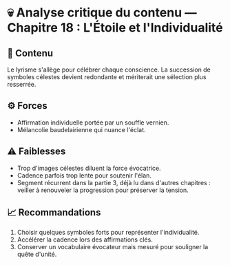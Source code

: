 # 💀 Analyse critique du contenu — Chapitre 18 : L'Étoile et l'Individualité

## 🧠 Contenu
Le lyrisme s'allège pour célébrer chaque conscience. La succession de symboles célestes devient redondante et mériterait une sélection plus resserrée.

## ⚙️ Forces
- Affirmation individuelle portée par un souffle vernien.
- Mélancolie baudelairienne qui nuance l'éclat.

## ⚠️ Faiblesses
- Trop d'images célestes diluent la force évocatrice.
- Cadence parfois trop lente pour soutenir l'élan.
- Segment récurrent dans la partie 3, déjà lu dans d'autres chapitres : veiller à renouveler la progression pour préserver la tension.

## 📈 Recommandations
1. Choisir quelques symboles forts pour représenter l'individualité.
2. Accélérer la cadence lors des affirmations clés.
3. Conserver un vocabulaire évocateur mais mesuré pour souligner la quête d'unité.
